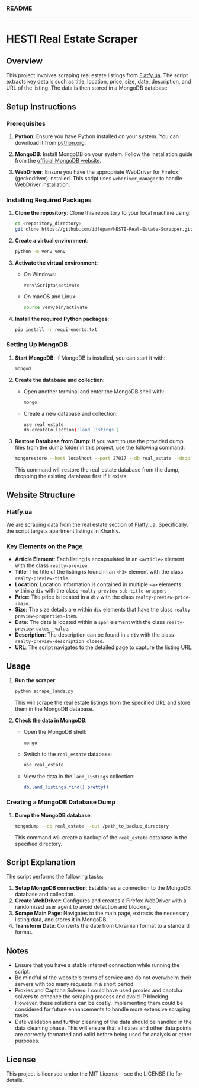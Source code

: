 ### README

---

# HESTI Real Estate Scraper

## Overview 

This project involves scraping real estate listings from [Flatfy.ua](https://flatfy.ua). The script extracts key details such as title, location, price, size, date, description, and URL of the listing. The data is then stored in a MongoDB database.

## Setup Instructions

### Prerequisites

1. **Python**: Ensure you have Python installed on your system. You can download it from [python.org](https://www.python.org/downloads/).

2. **MongoDB**: Install MongoDB on your system. Follow the installation guide from the [official MongoDB website](https://docs.mongodb.com/manual/installation/).

3. **WebDriver**: Ensure you have the appropriate WebDriver for Firefox (geckodriver) installed. This script uses `webdriver_manager` to handle WebDriver installation.

### Installing Required Packages

1. **Clone the repository**: Clone this repository to your local machine using:
   ```sh
   cd <repository_directory>
   git clone https://github.com/idfepam/HESTI-Real-Estate-Scrapper.git
   ```

2. **Create a virtual environment**:
   ```sh
   python -m venv venv
   ```

3. **Activate the virtual environment**:
   - On Windows:
     ```sh
     venv\Scripts\activate
     ```
   - On macOS and Linux:
     ```sh
     source venv/bin/activate
     ```

4. **Install the required Python packages**:
   ```sh
   pip install -r requirements.txt
   ```

### Setting Up MongoDB

1. **Start MongoDB**: If MongoDB is installed, you can start it with:
   ```sh
   mongod
   ```

2. **Create the database and collection**:
   - Open another terminal and enter the MongoDB shell with:
     ```sh
     mongo
     ```
   - Create a new database and collection:
     ```sh
     use real_estate
     db.createCollection('land_listings')
     ```

3. **Restore Database from Dump**:
    If you want to use the provided dump files from the dump folder in this project, use the following command:
    ```sh
    mongorestore --host localhost --port 27017 --db real_estate --drop ./dump/real_estate
    ```
    This command will restore the real_estate database from the dump, dropping the existing database first if it exists.

## Website Structure

### Flatfy.ua

We are scraping data from the real estate section of [Flatfy.ua](https://flatfy.ua). Specifically, the script targets apartment listings in Kharkiv. 

### Key Elements on the Page

- **Article Element**: Each listing is encapsulated in an `<article>` element with the class `realty-preview`.
- **Title**: The title of the listing is found in an `<h3>` element with the class `realty-preview-title`.
- **Location**: Location information is contained in multiple `<a>` elements within a `div` with the class `realty-preview-sub-title-wrapper`.
- **Price**: The price is located in a `div` with the class `realty-preview-price--main`.
- **Size**: The size details are within `div` elements that have the class `realty-preview-properties-item`.
- **Date**: The date is located within a `span` element with the class `realty-preview-dates__value`.
- **Description**: The description can be found in a `div` with the class `realty-preview-description closed`.
- **URL**: The script navigates to the detailed page to capture the listing URL.

## Usage

1. **Run the scraper**:
   ```sh
   python scrape_lands.py
   ```

   This will scrape the real estate listings from the specified URL and store them in the MongoDB database.

2. **Check the data in MongoDB**:
   - Open the MongoDB shell:
     ```sh
     mongo
     ```
   - Switch to the `real_estate` database:
     ```sh
     use real_estate
     ```
   - View the data in the `land_listings` collection:
     ```sh
     db.land_listings.find().pretty()
     ```

### Creating a MongoDB Database Dump

1. **Dump the MongoDB database**:
   ```sh
   mongodump --db real_estate --out /path_to_backup_directory
   ```

   This command will create a backup of the `real_estate` database in the specified directory.

## Script Explanation

The script performs the following tasks:

1. **Setup MongoDB connection**: Establishes a connection to the MongoDB database and collection.
2. **Create WebDriver**: Configures and creates a Firefox WebDriver with a randomized user agent to avoid detection and blocking.
3. **Scrape Main Page**: Navigates to the main page, extracts the necessary listing data, and stores it in MongoDB.
4. **Transform Date**: Converts the date from Ukrainian format to a standard format.

## Notes

- Ensure that you have a stable internet connection while running the script.
- Be mindful of the website's terms of service and do not overwhelm their servers with too many requests in a short period.
- Proxies and Captcha Solvers: I could have used proxies and captcha solvers to enhance the scraping process and avoid IP blocking. However, these solutions can be costly. Implementing them could be considered for future enhancements to handle more extensive scraping tasks.
- Date validation and further cleaning of the data should be handled in the data cleaning phase. This will ensure that all dates and other data points are correctly formatted and valid before being used for analysis or other purposes.


## License

This project is licensed under the MIT License - see the LICENSE file for details.

